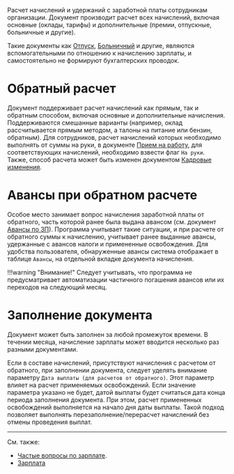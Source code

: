 Расчет начислений и удержаний с заработной платы сотрудникам организации. Документ производит расчет всех начислений, включая основные (оклады, тарифы) и дополнительные (премии, отпускные, больничные и другие).

Такие документы как [Отпуск](/d/Vacation), [Больничный](/d/SickLeave) и другие, являются вспомогательными по отношению к начислению зарплаты, и самостоятельно не формируют бухгалтерских проводок.

# Обратный расчет

Документ поддерживает расчет начислений как прямым, так и обратным способом, включая основные и дополнительные начисления. Поддерживаются смешанные варианты (например, оклад рассчитывается прямым методом, а талоны на питание или бензин, обратным). Для сотрудников, расчет начислений которых необходимо выполнять от суммы на руки, в документе [Прием на работу](/d/Hiring), для соответствующих начислений, необходимо взвести флаг `На руки`. Также, способ расчета может быть изменен документом [Кадровые изменения](/d/EmployeesTransfer).

# Авансы при обратном расчете

Особое место занимает вопрос начисления заработной платы от обратного, часть которой ранее была выдана авансом (см. документ [Авансы по ЗП](/d/PayAdvances)). Программа учитывает такие ситуации, и при расчете от обратного суммы к начислению, учитывает ранее выданные авансы, удержанные с авансов налоги и примененные освобождения. Для удобства пользователя, обнаруженные авансы система отображает в таблице `Авансы`, на отдельной вкладке документа начисления.

!!!warning "Внимание!"
    Следует учитывать, что программа не предусматривает автоматизации частичного погашения авансов или их переходов на следующий месяц.

# Заполнение документа

Документ может быть заполнен за любой промежуток времени. В течении месяца, начисление зарплаты может вводится несколько раз разными документами.

Если в составе начислений, присутствуют начисления с расчетом от обратного, при заполнении документа, следует уделять внимание параметру `Дата выплаты (для расчетов от обратного)`. Этот параметр влияет на расчет применяемых освобождений. Если значение параметра указано не будет, датой выплаты будет считаться дата конца периода заполнения документа. При этом, расчет примененных освобождений выполняется на начало дня даты выплаты. Такой подход позволяет выполнять перезаполнение/перерасчет начислений без отмены проведения выплат.

---

См. также:

- [Частые вопросы по зарплате](/faqsalary).
- [Зарплата](/salary)